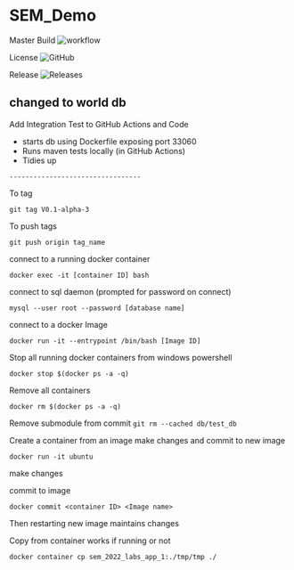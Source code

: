 # SEM_Demo

Master Build  ![workflow](https://github.com/Kevin-Sim/sem_2022_labs/actions/workflows/main.yml/badge.svg)

License ![GitHub](https://img.shields.io/github/license/Kevin-Sim/sem_2022_labs)

Release ![Releases](https://img.shields.io/github/release/Kevin-Sim/sem_2022_labs?style=flat-square)

## changed to world db

Add Integration Test to GitHub Actions and Code

- starts db using Dockerfile exposing port 33060
- Runs maven tests locally (in GitHub Actions)
- Tidies up

`---------------------------------`

To tag 

`git tag V0.1-alpha-3`

To push tags

`git push origin tag_name`



connect to a running docker container

`docker exec -it [container ID] bash`

connect to sql daemon (prompted for password on connect)

`mysql --user root --password [database name]`

connect to a docker Image

`docker run -it --entrypoint /bin/bash [Image ID]`

Stop all running docker containers from windows powershell

`docker stop $(docker ps -a -q)`

Remove all containers

`docker rm $(docker ps -a -q)`

Remove submodule from commit
`git rm --cached db/test_db`

Create a container from an image make changes and commit to new image

`docker run -it ubuntu`

make changes

commit to image

`docker commit <container ID> <Image name>`

Then restarting new image maintains changes

Copy from container works if running or not

`docker container cp sem_2022_labs_app_1:./tmp/tmp ./`